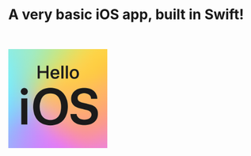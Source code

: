 # A very basic iOS app, built in Swift!
<br><br><img src="https://github.com/SuperGamer474/Hello-iOS/blob/main/Sources/helloios/Assets.xcassets/AppIcon.appiconset/Icon-1024.png?raw=true" width="200" />
